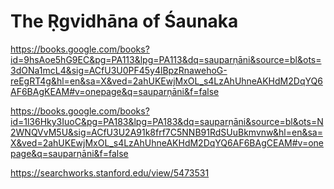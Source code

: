 # The Ṛgvidhāna of Śaunaka

https://books.google.com/books?id=9hsAoe5hG9EC&pg=PA113&lpg=PA113&dq=sauparṇāni&source=bl&ots=3dONa1mcL4&sig=ACfU3U0PF45y4lBpzRnawehoG-reEgRT4g&hl=en&sa=X&ved=2ahUKEwjMxOL_s4LzAhUhneAKHdM2DqYQ6AF6BAgKEAM#v=onepage&q=sauparṇāni&f=false

https://books.google.com/books?id=1l36Hky3IuoC&pg=PA183&lpg=PA183&dq=sauparṇāni&source=bl&ots=N2WNQVvM5U&sig=ACfU3U2A91k8frf7C5NNB91RdSUuBkmvnw&hl=en&sa=X&ved=2ahUKEwjMxOL_s4LzAhUhneAKHdM2DqYQ6AF6BAgCEAM#v=onepage&q=sauparṇāni&f=false

https://searchworks.stanford.edu/view/5473531